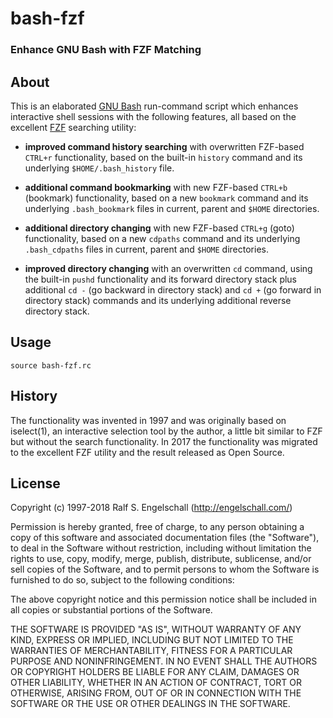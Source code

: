 
bash-fzf
========

### Enhance GNU Bash with FZF Matching

About
-----

This is an elaborated [GNU Bash](https://www.gnu.org/software/bash/)
run-command script which enhances interactive shell sessions with the following features,
all based on the excellent [FZF](https://github.com/junegunn/fzf/) searching utility:

- **improved command history searching** with overwritten FZF-based `CTRL+r` functionality,
  based on the built-in `history` command and its underlying `$HOME/.bash_history` file.

- **additional command bookmarking** with new FZF-based `CTRL+b` (bookmark) functionality,
  based on a new `bookmark` command and its underlying `.bash_bookmark` files in current,
  parent and `$HOME` directories.

- **additional directory changing** with new FZF-based `CTRL+g` (goto) functionality,
  based on a new `cdpaths` command and its underlying `.bash_cdpaths` files in current,
  parent and `$HOME` directories.

- **improved directory changing** with an overwritten `cd` command, using the
  built-in `pushd` functionality and its forward directory stack plus
  additional `cd -` (go backward in directory stack) and `cd +` (go
  forward in directory stack) commands and its underlying additional
  reverse directory stack.

Usage
-----

```
source bash-fzf.rc
```

History
-------

The functionality was invented in 1997 and was originally based on
iselect(1), an interactive selection tool by the author, a little
bit similar to FZF but without the search functionality. In 2017 the
functionality was migrated to the excellent FZF utility and the result
released as Open Source.

License
-------

Copyright (c) 1997-2018 Ralf S. Engelschall (http://engelschall.com/)

Permission is hereby granted, free of charge, to any person obtaining
a copy of this software and associated documentation files (the
"Software"), to deal in the Software without restriction, including
without limitation the rights to use, copy, modify, merge, publish,
distribute, sublicense, and/or sell copies of the Software, and to
permit persons to whom the Software is furnished to do so, subject to
the following conditions:

The above copyright notice and this permission notice shall be included
in all copies or substantial portions of the Software.

THE SOFTWARE IS PROVIDED "AS IS", WITHOUT WARRANTY OF ANY KIND,
EXPRESS OR IMPLIED, INCLUDING BUT NOT LIMITED TO THE WARRANTIES OF
MERCHANTABILITY, FITNESS FOR A PARTICULAR PURPOSE AND NONINFRINGEMENT.
IN NO EVENT SHALL THE AUTHORS OR COPYRIGHT HOLDERS BE LIABLE FOR ANY
CLAIM, DAMAGES OR OTHER LIABILITY, WHETHER IN AN ACTION OF CONTRACT,
TORT OR OTHERWISE, ARISING FROM, OUT OF OR IN CONNECTION WITH THE
SOFTWARE OR THE USE OR OTHER DEALINGS IN THE SOFTWARE.


